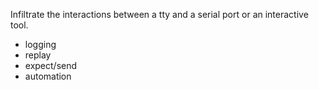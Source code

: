 Infiltrate the interactions between a tty and a serial port or
an interactive tool.

* logging
* replay
* expect/send
* automation
